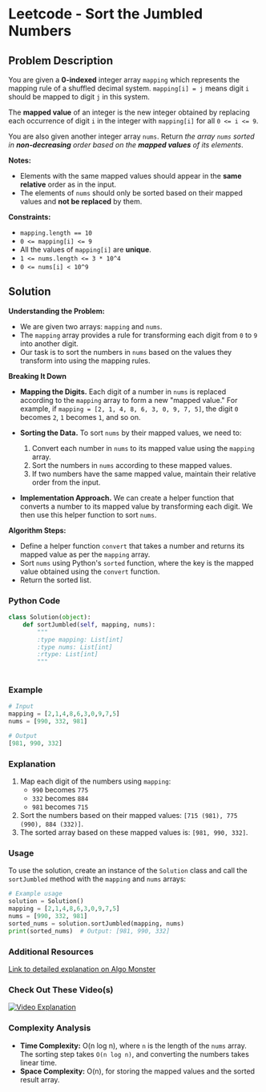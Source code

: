 # Leetcode - Sort the Jumbled Numbers

## Problem Description

You are given a **0-indexed** integer array `mapping` which represents the mapping rule of a shuffled decimal system. `mapping[i] = j` means digit `i` should be mapped to digit `j` in this system.

The **mapped value** of an integer is the new integer obtained by replacing each occurrence of digit `i` in the integer with `mapping[i]` for all `0 <= i <= 9`.

You are also given another integer array `nums`. Return *the array `nums` sorted in **non-decreasing** order based on the **mapped values** of its elements*.

**Notes:**
- Elements with the same mapped values should appear in the **same relative** order as in the input.
- The elements of `nums` should only be sorted based on their mapped values and **not be replaced** by them.

**Constraints:**
- `mapping.length == 10`
- `0 <= mapping[i] <= 9`
- All the values of `mapping[i]` are **unique**.
- `1 <= nums.length <= 3 * 10^4`
- `0 <= nums[i] < 10^9`

## Solution

**Understanding the Problem:**
   - We are given two arrays: `mapping` and `nums`.
   - The `mapping` array provides a rule for transforming each digit from `0` to `9` into another digit.
   - Our task is to sort the numbers in `nums` based on the values they transform into using the mapping rules.

**Breaking It Down**
   - **Mapping the Digits.** 
     Each digit of a number in `nums` is replaced according to the `mapping` array to form a new "mapped value." 
     For example, if `mapping = [2, 1, 4, 8, 6, 3, 0, 9, 7, 5]`, the digit `0` becomes `2`, `1` becomes `1`, and so on.
     
   - **Sorting the Data.**
     To sort `nums` by their mapped values, we need to:
     1. Convert each number in `nums` to its mapped value using the `mapping` array.
     2. Sort the numbers in `nums` according to these mapped values.
     3. If two numbers have the same mapped value, maintain their relative order from the input.
     
   - **Implementation Approach.**
     We can create a helper function that converts a number to its mapped value by transforming each digit. We then use this helper function to sort `nums`.

**Algorithm Steps:**
   - Define a helper function `convert` that takes a number and returns its mapped value as per the `mapping` array.
   - Sort `nums` using Python's `sorted` function, where the key is the mapped value obtained using the `convert` function.
   - Return the sorted list.

### Python Code

```python
class Solution(object):
    def sortJumbled(self, mapping, nums):
        """
        :type mapping: List[int]
        :type nums: List[int]
        :rtype: List[int]
        """
        
```

### Example

```python
# Input
mapping = [2,1,4,8,6,3,0,9,7,5]
nums = [990, 332, 981]

# Output
[981, 990, 332]
```

### Explanation
1. Map each digit of the numbers using `mapping`:
   - `990` becomes `775`
   - `332` becomes `884`
   - `981` becomes `715`
2. Sort the numbers based on their mapped values: `[715 (981), 775 (990), 884 (332)]`.
3. The sorted array based on these mapped values is: `[981, 990, 332]`.

### Usage

To use the solution, create an instance of the `Solution` class and call the `sortJumbled` method with the `mapping` and `nums` arrays:

```python
# Example usage
solution = Solution()
mapping = [2,1,4,8,6,3,0,9,7,5]
nums = [990, 332, 981]
sorted_nums = solution.sortJumbled(mapping, nums)
print(sorted_nums)  # Output: [981, 990, 332]
```

### Additional Resources

[Link to detailed explanation on Algo Monster](https://algo.monster/liteproblems/2191)

### Check Out These Video(s)

[![Video Explanation](https://img.youtube.com/vi/rmkF2mxPoZM/mqdefault.jpg)](https://youtu.be/rmkF2mxPoZM)


### Complexity Analysis

- **Time Complexity:** O(n log n), where `n` is the length of the `nums` array. The sorting step takes `O(n log n)`, and converting the numbers takes linear time.
- **Space Complexity:** O(n), for storing the mapped values and the sorted result array.